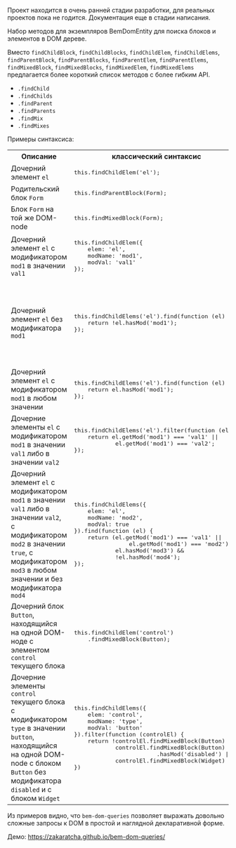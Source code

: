 Проект находится в очень ранней стадии разработки, для реальных проектов пока не годится.
Документация еще в стадии написания.

Набор методов для экземпляров BemDomEntity для поиска блоков и элементов в DOM дереве.

Вместо `findChildBlock`, `findChildBlocks`, `findChildElem`, `findChildElems`, `findParentBlock`, `findParentBlocks`, `findParentElem`, `findParentElems`, `findMixedBlock`, `findMixedBlocks`, `findMixedElem`, `findMixedElems` предлагается более короткий список методов с более гибким API.

- `.findChild`
- `.findChilds`
- `.findParent`
- `.findParents`
- `.findMix`
- `.findMixes`

Примеры синтаксиса:

<table>
    <tr>
        <th>Описание</th>
        <th>классический синтаксис</th>
        <th>bem-dom-queries</th>
    </tr>
    <tr>
        <td>Дочерний элемент <code>el</code></td>
        <td>
            <pre>this.findChildElem('el');</pre>
        </td>
        <td>
            <pre>this.findChild('el');</pre>
        </td>
    </tr>
    <tr>
        <td>Родительский блок <code>Form</code></td>
        <td>
            <pre>this.findParentBlock(Form);</pre>
        </td>
        <td>
            <pre>this.findParent(Form);</pre>
        </td>
    </tr>
    <tr>
        <td>Блок <code>Form</code> на той же DOM-node</td>
        <td>
            <pre>this.findMixedBlock(Form);</pre>
        </td>
        <td>
            <pre>this.findMix(Form);</pre>
        </td>
    </tr>
    <tr>
        <td>Дочерний элемент <code>el</code> с модификатором <code>mod1</code> в значении <code>val1</code></td>
        <td>
            <pre>this.findChildElem({
    elem: 'el',
    modName: 'mod1',
    modVal: 'val1'
});</pre>
        </td>
        <td>
            <pre>this.findChild({
    elem: 'el',
    mods: {mod1: 'val1'}
});</pre>
        </td>
    </tr>
    <tr>
        <td>Дочерний элемент <code>el</code> без модификатора <code>mod1</code></td>
        <td>
            <pre>this.findChildElems('el').find(function (el) {
    return !el.hasMod('mod1');
});</pre>
        </td>
        <td>
            <pre>this.findChild({
    elem: 'el',
    mods: {mod1: ''}
});</pre> или
            <pre>this.findChild({
    elem: 'el',
    mods: {mod1: false}
});</pre>
        </td>
    </tr>
    <tr>
        <td>Дочерний элемент <code>el</code> с модификатором <code>mod1</code> в любом значении</td>
        <td>
            <pre>this.findChildElems('el').find(function (el) {
    return el.hasMod('mod1');
});</pre>
        </td>
        <td>
            <pre>this.findChild({
    elem: 'el',
    mods: {mod1: '*'}
});</pre>
        </td>
    </tr>
    <tr>
        <td>Дочерние элементы <code>el</code> с модификатором <code>mod1</code> в значении <code>val1</code> либо в значении <code>val2</code></td>
        <td>
            <pre>this.findChildElems('el').filter(function (el) {
    return el.getMod('mod1') === 'val1' ||
            el.getMod('mod1') === 'val2';
});</pre>
        </td>
        <td>
            <pre>this.findChilds({
    elem: 'el',
    mods: {
        mod1: ['val1', 'val2']
    }
});</pre>
        </td>
    </tr>
    <tr>
        <td>Дочерний элемент <code>el</code> с модификатором <code>mod1</code> в значении <code>val1</code> либо в значении <code>val2</code>, с модификатором <code>mod2</code> в значении <code>true</code>, с модификатором <code>mod3</code> в любом значении и без модификатора <code>mod4</code></td>
        <td>
            <pre>this.findChildElems({
    elem: 'el',
    modName: 'mod2',
    modVal: true
}).find(function (el) {
    return (el.getMod('mod1') === 'val1' ||
                el.getMod('mod1') === 'mod2') &&
            el.hasMod('mod3') &&
            !el.hasMod('mod4');
});</pre>
        </td>
        <td>
            <pre>this.findChild({
    elem: 'el',
    mods: {
        mod1: ['val1', 'val2'],
        mod2: true,
        mod3: '*',
        mod4: false
    }
});</pre>
        </td>
    </tr>
    <tr>
        <td>Дочерний блок <code>Button</code>, находящийся на одной DOM-ноде с элементом <code>control</code> текущего блока</td>
        <td>
            <pre>this.findChildElem('control')
    .findMixedBlock(Button);</pre>
        </td>
        <td>
            <pre>this.findChild({
    block: Button,
    mix: {elem: 'control'}
});</pre>
        </td>
    </tr>
    <tr>
        <td>Дочерние элементы <code>control</code> текущего блока с модификатором <code>type</code> в значении <code>button</code>, находящийся на одной DOM-node с блоком <code>Button</code> без модификатора <code>disabled</code> и с блоком <code>Widget</code></td>
        <td>
            <pre>this.findChildElems({
    elem: 'control',
    modName: 'type',
    modVal: 'button'
}).filter(function (controlEl) {
    return !controlEl.findMixedBlock(Button) ||
            controlEl.findMixedBlock(Button)
                        .hasMod('disabled') ||
            controlEl.findMixedBlock(Widget)
})</pre>
        </td>
        <td>
            <pre>this.findChilds({
    elem: 'control',
    mods: {type: 'button'},
    mix: [
        {
            block: Button,
            mods: {
                disabled: false
            },
        },
        Widget
    ]
});</pre>
        </td>
    </tr>
</table>

Из примеров видно, что <code>bem-dom-queries</code> позволяет выражать довольно сложные запросы к DOM в простой и наглядной декларативной форме.

Демо: https://zakaratcha.github.io/bem-dom-queries/
